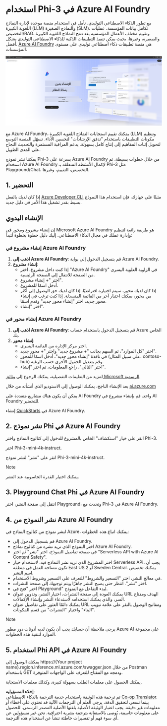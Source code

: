 <!--
CO_OP_TRANSLATOR_METADATA:
{
  "original_hash": "3a1e48b628022485aac989c9f733e792",
  "translation_date": "2025-03-27T13:22:21+00:00",
  "source_file": "md\\02.QuickStart\\AzureAIFoundry_QuickStart.md",
  "language_code": "ar"
}
-->
# **استخدام Phi-3 في Azure AI Foundry**

مع تطور الذكاء الاصطناعي التوليدي، نأمل في استخدام منصة موحدة لإدارة النماذج اللغوية الكبيرة (LLM) والنماذج الصغيرة (SLM)، تكامل بيانات المؤسسة، عمليات التخصيص/RAG، وتقييم مختلف الأعمال المؤسسية بعد دمج النماذج اللغوية الكبيرة والصغيرة، وغيرها، بحيث يمكن تنفيذ التطبيقات الذكية للذكاء الاصطناعي التوليدي بشكل أفضل. [Azure AI Foundry](https://ai.azure.com) هي منصة تطبيقات ذكاء اصطناعي توليدي على مستوى المؤسسات.

![aistudo](../../../../translated_images/aifoundry_home.ffa4fe13d11f26171097f8666a1db96ac0979ffa1adde80374c60d1136c7e1de.ar.png)

مع Azure AI Foundry، يمكنك تقييم استجابات النماذج اللغوية الكبيرة (LLM) وتنظيم مكونات التطبيقات باستخدام "تدفق الإرشادات" لتحسين الأداء. تسهّل المنصة التوسع لتحويل إثبات المفاهيم إلى إنتاج كامل بسهولة. يدعم المراقبة المستمرة والتحديث النجاح على المدى الطويل.

يمكننا نشر نموذج Phi-3 بسرعة على Azure AI Foundry من خلال خطوات بسيطة، ثم استخدام Azure AI Foundry لإكمال الأنشطة المتعلقة بـ Phi-3 مثل Playground/Chat، التخصيص، التقييم، وغيرها.

## **1. التحضير**

إذا كان لديك بالفعل [Azure Developer CLI](https://learn.microsoft.com/azure/developer/azure-developer-cli/overview?WT.mc_id=aiml-138114-kinfeylo) مثبتًا على جهازك، فإن استخدام هذا النموذج بسيط بقدر تشغيل هذا الأمر في دليل جديد.

## الإنشاء اليدوي

إن إنشاء مشروع ومحور في Microsoft Azure AI Foundry هو طريقة رائعة لتنظيم وإدارة عملك في مجال الذكاء الاصطناعي. إليك دليل خطوة بخطوة لتبدأ:

### إنشاء مشروع في Azure AI Foundry

1. **اذهب إلى Azure AI Foundry**: قم بتسجيل الدخول إلى بوابة Azure AI Foundry.
2. **إنشاء مشروع**:
   - إذا كنت داخل مشروع، اختر "Azure AI Foundry" في الزاوية العلوية اليسرى من الصفحة للانتقال إلى الصفحة الرئيسية.
   - اختر "+ إنشاء مشروع".
   - أدخل اسمًا للمشروع.
   - إذا كان لديك محور، سيتم اختياره افتراضيًا. إذا كان لديك حق الوصول إلى أكثر من محور، يمكنك اختيار آخر من القائمة المنسدلة. إذا كنت ترغب في إنشاء محور جديد، اختر "إنشاء محور جديد" وقدم اسمًا.
   - اختر "إنشاء".

### إنشاء محور في Azure AI Foundry

1. **اذهب إلى Azure AI Foundry**: قم بتسجيل الدخول باستخدام حساب Azure الخاص بك.
2. **إنشاء محور**:
   - اختر مركز الإدارة من القائمة اليسرى.
   - اختر "كل الموارد"، ثم السهم بجانب "+ مشروع جديد" واختر "+ محور جديد".
   - في نافذة "إنشاء محور جديد"، أدخل اسمًا للمحور (على سبيل المثال، contoso-hub) وقم بتعديل الحقول الأخرى حسب الرغبة.
   - اختر "التالي"، راجع المعلومات، ثم اختر "إنشاء".

لمزيد من التعليمات التفصيلية، يمكنك الرجوع إلى [وثائق Microsoft الرسمية](https://learn.microsoft.com/azure/ai-studio/how-to/create-projects).

بعد الإنشاء الناجح، يمكنك الوصول إلى الاستوديو الذي أنشأته من خلال [ai.azure.com](https://ai.azure.com/)

يمكن أن يكون هناك مشاريع متعددة على AI Foundry واحد. قم بإنشاء مشروع في AI Foundry للتحضير.

إنشاء [QuickStarts](https://learn.microsoft.com/azure/ai-studio/quickstarts/get-started-code) في Azure AI Foundry.

## **2. نشر نموذج Phi في Azure AI Foundry**

انقر على خيار "استكشاف" الخاص بالمشروع للدخول إلى كتالوج النماذج واختر Phi-3.

اختر Phi-3-mini-4k-instruct.

انقر على "نشر" لنشر نموذج Phi-3-mini-4k-instruct.

> [!NOTE]
>
> يمكنك اختيار القدرة الحاسوبية عند النشر.

## **3. Playground Chat Phi في Azure AI Foundry**

انتقل إلى صفحة النشر، اختر Playground، وتحدث مع Phi-3 في Azure AI Foundry.

## **4. نشر النموذج من Azure AI Foundry**

لنشر نموذج من كتالوج النماذج في Azure، يمكنك اتباع هذه الخطوات:

- قم بتسجيل الدخول إلى Azure AI Foundry.
- اختر النموذج الذي تريد نشره من كتالوج نماذج Azure AI Foundry.
- في صفحة تفاصيل النموذج، اختر "نشر" ثم اختر "Serverless API with Azure AI Content Safety".
- اختر المشروع الذي تريد نشر النماذج فيه. لاستخدام خيار Serverless API، يجب أن تكون مساحة العمل في منطقة East US 2 أو Sweden Central. يمكنك تخصيص اسم النشر.
- في معالج النشر، اختر "التسعير والشروط" للتعرف على التسعير وشروط الاستخدام.
- اختر "نشر". انتظر حتى يصبح النشر جاهزًا ويتم توجيهك إلى صفحة النشرات.
- اختر "فتح في Playground" لبدء التفاعل مع النموذج.
- يمكنك العودة إلى صفحة النشرات، اختيار النشر، وتدوين عنوان URL الهدف ومفتاح السر، والذي يمكنك استخدامه لاستدعاء النشر وإنشاء الإكمالات.
- يمكنك دائمًا العثور على تفاصيل عنوان URL ومفاتيح الوصول بالنقر على علامة تبويب "البناء" واختيار "النشرات" من قسم المكونات.

> [!NOTE]
> يرجى ملاحظة أن حسابك يجب أن يكون لديه أذونات دور مطور Azure AI على مجموعة الموارد لتنفيذ هذه الخطوات.

## **5. استخدام Phi API في Azure AI Foundry**

يمكنك الوصول إلى https://{Your project name}.region.inference.ml.azure.com/swagger.json من خلال Postman باستخدام GET ودمجه مع المفتاح للتعرف على الواجهات المتوفرة.

يمكنك الحصول على معلمات الطلب بسهولة كبيرة، وكذلك معلمات الاستجابة.

**إخلاء المسؤولية**:  
تم ترجمة هذه الوثيقة باستخدام خدمة الترجمة بالذكاء الاصطناعي [Co-op Translator](https://github.com/Azure/co-op-translator). بينما نسعى لتحقيق الدقة، يرجى العلم أن الترجمات الآلية قد تحتوي على أخطاء أو معلومات غير دقيقة. يجب اعتبار الوثيقة الأصلية بلغتها الأصلية المصدر الرسمي. للحصول على معلومات حاسمة، يُوصى بالاستعانة بترجمة بشرية احترافية. نحن غير مسؤولين عن أي سوء فهم أو تفسيرات خاطئة تنشأ عن استخدام هذه الترجمة.